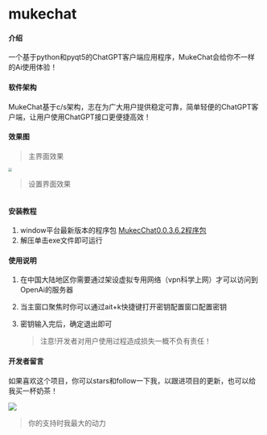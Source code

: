 # mukechat

#### 介绍
一个基于python和pyqt5的ChatGPT客户端应用程序，MukeChat会给你不一样的Ai使用体验！

#### 软件架构
MukeChat基于c/s架构，志在为广大用户提供稳定可靠，简单轻便的ChatGPT客户端，让用户使用ChatGPT接口更便捷高效！

#### 效果图

> 主界面效果

<img src="https://gitee.com/mukexinni/mukechat/raw/master/image/%E6%95%88%E6%9E%9C%E5%9B%BE.png" style="zoom: 45%;" />

> 设置界面效果

<img src="https://gitee.com/mukexinni/mukechat/raw/master/image/效果2.png" alt style="zoom:45%;" />

#### 安装教程

1.  window平台最新版本的程序包  [MukecChat0.0.3.6.2程序包](https://gitee.com/mukexinni/mukechat/releases/download/MukecChat0.0.3.6.2/MukecChat0.0.3.6.2%20for%20window.zip)
2.  解压单击exe文件即可运行

#### 使用说明

1. 在中国大陆地区你需要通过架设虚拟专用网络（vpn科学上网）才可以访问到OpenAi的服务器

2. 当主窗口聚焦时你可以通过ait+k快捷键打开密钥配置窗口配置密钥

3. 密钥输入完后，确定退出即可

   > 注意!开发者对用户使用过程造成损失一概不负有责任！

   

#### 开发者留言

如果喜欢这个项目，你可以stars和follow一下我，以跟进项目的更新，也可以给我买一杯奶茶！

![](https://gitee.com/mukexinni/mukechat/raw/master/MukecChat0.0.3.6.2/MukeChat/mukechat_file/QR_code.png)

> 你的支持时我最大的动力
